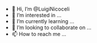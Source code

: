 - 👋 Hi, I’m @LuigiNicoceli
- 👀 I’m interested in ...
- 🌱 I’m currently learning ...
- 💞️ I’m looking to collaborate on ...
- 📫 How to reach me ...

<!---
LuigiNicoceli/LuigiNicoceli is a ✨ special ✨ repository because its `README.md` (this file) appears on your GitHub profile.
You can click the Preview link to take a look at your changes.
--->
